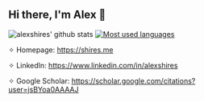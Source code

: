 ## Hi there, I'm Alex 👋

<!--
**alexshires/alexshires** is a ✨ _special_ ✨ repository because its `README.md` (this file) appears on your GitHub profile.

Here are some ideas to get you started:

- 🔭 I’m currently working on ...
- 🌱 I’m currently learning ...
- 👯 I’m looking to collaborate on ...
- 🤔 I’m looking for help with ...
- 💬 Ask me about ...
- 📫 How to reach me: ...
- 😄 Pronouns: ...
- ⚡ Fun fact: ...
-->

![alexshires' github stats](https://github-readme-stats.vercel.app/api?username=alexshires&show_icons=true&hide=prs&&count_private=false&theme=default_repocard)
[![Most used languages](https://github-readme-stats.vercel.app/api/top-langs/?username=alexshires&layout=compact)](https://github.com/anuraghazra/github-readme-stats)


✧ Homepage: https://shires.me

✧ LinkedIn: https://www.linkedin.com/in/alexshires

✧ Google Scholar: https://scholar.google.com/citations?user=jsBYoa0AAAAJ
